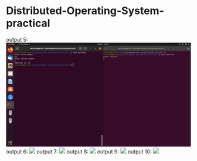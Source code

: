 # Distributed-Operating-System-practical
output 5:
<img src="https://raw.githubusercontent.com/rahulmool/Distributed-Operating-System-practical/main/practical%205/practical%205.png"></img>
output 6:
<img src="https://raw.githubusercontent.com/rahulmool/Distributed-Operating-System-practical/main/main/practical 6/practical 6.png"></img>
output 7:
<img src="https://raw.githubusercontent.com/rahulmool/Distributed-Operating-System-practical/blob/main/practical 7/practical 7.png"></img>
output 8:
<img src="https://raw.githubusercontent.com/rahulmool/Distributed-Operating-System-practical/blob/main/practical 8/practical 8.png"></img>
output 9:
<img src="https://raw.githubusercontent.com/rahulmool/Distributed-Operating-System-practical/blob/main/practical 9/practical 9.png"></img>
output 10:
<img src="https://raw.githubusercontent.com/rahulmool/Distributed-Operating-System-practical/blob/main/practical 10/practical 10.png"></img>

